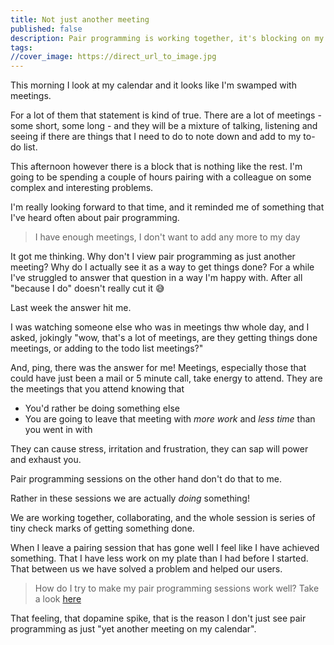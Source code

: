 ```yaml
---
title: Not just another meeting
published: false
description: Pair programming is working together, it's blocking on my calendar, so why don't I think that it's yet another meeting taking up my time
tags: 
//cover_image: https://direct_url_to_image.jpg
---
```


This morning I look at my calendar and it looks like I'm swamped with meetings.

For a lot of them that statement is kind of true. There are a lot of meetings - some short, some long - and they will be a mixture of talking, listening and seeing if there are things that I need to do to note down and add to my to-do list.

This afternoon however there is a block that is nothing like the rest. I'm going to be spending a couple of hours pairing with a colleague on some complex and interesting problems.

I'm really looking forward to that time, and it reminded me of something that I've heard often about pair programming.

> I have enough meetings, I don't want to add any more to my day

It got me thinking. Why don't I view pair programming as just another meeting? Why do I actually see it as a way to get things done? For a while I've struggled to answer that question in a way I'm happy with. After all "because I do" doesn't really cut it 😅

Last week the answer hit me.

I was watching someone else who was in meetings thw whole day, and I asked, jokingly "wow, that's a lot of meetings, are they getting things done meetings, or adding to the todo list meetings?"

And, ping, there was the answer for me! Meetings, especially those that could have just been a mail or 5 minute call, take energy to attend. They are the meetings that you attend knowing that

* You'd rather be doing something else
* You are going to leave that meeting with *more work* and *less time* than you went in with

They can cause stress, irritation and frustration, they can sap will power and exhaust you.

Pair programming sessions on the other hand don't do that to me.

Rather in these sessions we are actually *doing* something!

We are working together, collaborating, and the whole session is series of tiny check marks of getting something done.

When I leave a pairing session that has gone well I feel like I have achieved something. That I have less work on my plate than I had before I started. That between us we have solved a problem and helped our users.

> How do I try to make my pair programming sessions work well? Take a look [here](https://dev.to/stacy_cash/how-to-get-the-most-from-pairing-19o8)

That feeling, that dopamine spike, that is the reason I don't just see pair programming as just "yet another meeting on my calendar".
